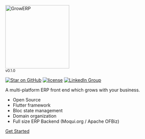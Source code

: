 <img src="https://raw.githubusercontent.com/growerp/growerp/master/packages/admin/assets/images/growerp.jpg" height="200" alt="GrowERP" /><br/><small>v0.1.0</small>

[![Star on GitHub](https://img.shields.io/github/stars/growerp/growerp.svg?style=flat&logo=github&colorB=deeppink&label=stars)](https://github.com/felangel/bloc)
[![license](https://img.shields.io/badge/license-CC0%201.0%20Universal-blue.svg)](https://github.com/growerp/growerp/blob/master/LICENSE)
[![LinkedIn Group](https://img.shields.io/badge/linked%20in%20group-growerp-blue.svg)](https://www.linkedin.com/groups/4576897)

A multi-platform ERP front end which grows with your business.

- Open Source
- Flutter framework
- Bloc state management
- Domain organization
- Full size ERP Backend (Moqui.org / Apache OFBiz)

[Get Started](#main)


